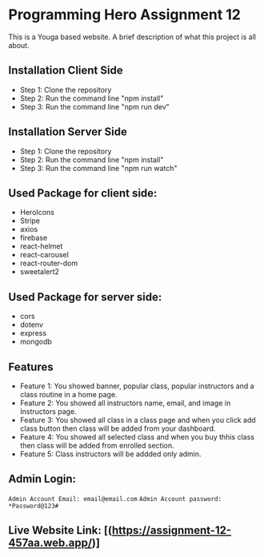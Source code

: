 # Programming Hero Assignment 12

This is a Youga based website. A brief description of what this project is all about.

## Installation Client Side

- Step 1: Clone the repository
- Step 2: Run the command line "npm install"
- Step 3: Run the command line "npm run dev"

## Installation Server Side
- Step 1: Clone the repository
- Step 2: Run the command line "npm install"
- Step 3: Run the command line "npm run watch"

## Used Package for client side:
- HeroIcons
- Stripe
- axios
- firebase
- react-helmet
- react-carousel
- react-router-dom
- sweetalert2

## Used Package for server side:
- cors
- dotenv
- express
- mongodb

## Features

- Feature 1: You showed banner, popular class, popular instructors and a class routine in a home page.
- Feature 2: You showed all instructors name, email, and  image in Instructors page.
- Feature 3: You showed all class in a class page and when you click add class button then class will be added from your dashboard.
- Feature 4: You showed all selected class and when you buy thhis class then class will be added from enrolled section.
- Feature 5: Class instructors will be addded only admin.

## Admin Login:
`
Admin Account Email: email@email.com
`
`
Admin Account password: *Password@123#
`

## Live Website Link: [(https://assignment-12-457aa.web.app/)]

